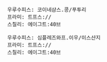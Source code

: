 
```쿠스통-프라메스
우루수피스: 코이네샴스.콩/푸투리
프라미: 트프스://
스칠리: 에이그트:40브
```

```쿠스통-프라메스
우루수피스: 심플레즈와프.이우/이스샨지
프라미: 트프스://
스칠리: 에이그트:40브
```
